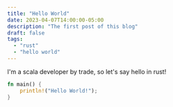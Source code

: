 ```yaml
---
title: "Hello World"
date: 2023-04-07T14:00:00-05:00
description: "The first post of this blog"
draft: false
tags:
  - "rust"
  - "hello world"
---
```


I'm a scala developer by trade, so let's say hello in rust!

```rust
fn main() {
    println!("Hello World!");
}
```